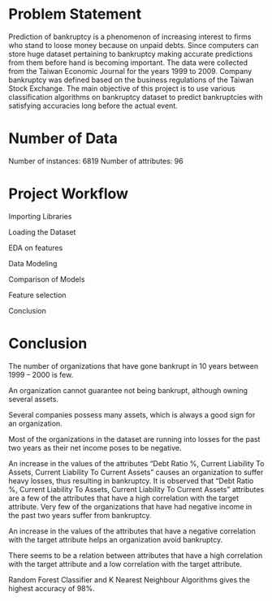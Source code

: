  # Problem Statement

Prediction of bankruptcy is a phenomenon of increasing interest to firms who stand to loose money because on unpaid debts. Since computers can store huge dataset pertaining to bankruptcy making accurate predictions from them before hand is becoming important.
The data were collected from the Taiwan Economic Journal for the years 1999 to 2009. Company bankruptcy was defined based on the business regulations of the Taiwan Stock Exchange.
The main objective of this project is to use various classification algorithms on bankruptcy dataset to predict bankruptcies with satisfying accuracies long before the actual event.

# Number of Data
Number of instances: 6819
Number of attributes: 96

# Project Workflow

Importing Libraries

Loading the Dataset

EDA on features

Data Modeling

Comparison of Models

Feature selection

Conclusion

# Conclusion
The number of organizations that have gone bankrupt in 10 years between 1999 – 2000 is few.

An organization cannot guarantee not being bankrupt, although owning several assets.

Several companies possess many assets, which is always a good sign for an organization.

Most of the organizations in the dataset are running into losses for the past two years as their net income poses to be negative.

An increase in the values of the attributes “Debt Ratio %, Current Liability To Assets, Current Liability To Current Assets” causes an organization to suffer heavy losses, thus resulting in bankruptcy.
It is observed that “Debt Ratio %, Current Liability To Assets, Current Liability To Current Assets" attributes are a few of the attributes that have a high correlation with the target attribute.
Very few of the organizations that have had negative income in the past two years suffer from bankruptcy.

An increase in the values of the attributes that have a negative correlation with the target attribute helps an organization avoid bankruptcy.

There seems to be a relation between attributes that have a high correlation with the target attribute and a low correlation with the target attribute.

Random Forest Classifier and K Nearest Neighbour Algorithms gives the highest accuracy of 98%.
